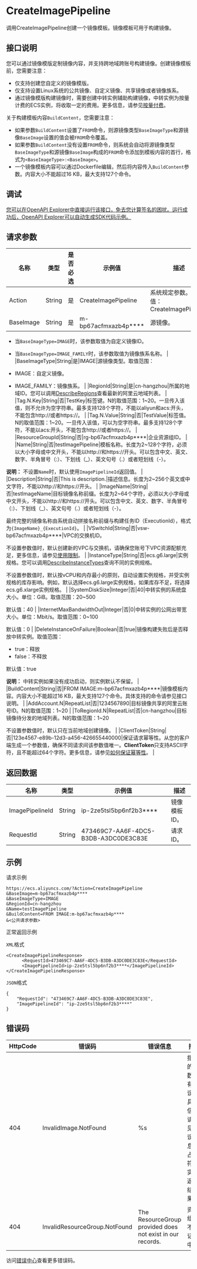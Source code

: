 # CreateImagePipeline

调用CreateImagePipeline创建一个镜像模板。镜像模板可用于构建镜像。

## 接口说明

您可以通过镜像模版定制镜像内容，并支持跨地域跨账号构建镜像。创建镜像模板前，您需要注意：

-   仅支持创建您自定义的镜像模版。
-   仅支持设置Linux系统的公共镜像、自定义镜像、共享镜像或者镜像族系。
-   通过镜像模版构建镜像时，需要创建中转实例辅助构建镜像，中转实例为按量计费的ECS实例，将收取一定的费用。更多信息，请参见[按量付费](~~40653~~)。

关于构建模板内容`BuildContent`，您需要注意：

-   如果参数`BuildContent`设置了`FROM`命令，则源镜像类型`BaseImageType`和源镜像`BaseImage`设置的值会被`FROM`命令覆盖。
-   如果参数`BuildContent`没有设置`FROM`命令，则系统会自动将源镜像类型`BaseImageType`和源镜像`BaseImage`构成的`FROM`命令添加到模板内容的首行，格式为`<BaseImageType>:<BaseImage>`。
-   一个镜像模板内容可以通过Dockerfile编辑，然后将内容传入`BuildContent`参数。内容大小不能超过16 KB，最大支持127个命令。

## 调试

[您可以在OpenAPI Explorer中直接运行该接口，免去您计算签名的困扰。运行成功后，OpenAPI Explorer可以自动生成SDK代码示例。](https://api.aliyun.com/#product=Ecs&api=CreateImagePipeline&type=RPC&version=2014-05-26)

## 请求参数

|名称|类型|是否必选|示例值|描述|
|--|--|----|---|--|
|Action|String|是|CreateImagePipeline|系统规定参数。取值：CreateImagePipeline |
|BaseImage|String|是|m-bp67acfmxazb4p\*\*\*\*|源镜像。

 -   当`BaseImageType=IMAGE`时，该参数取值为自定义镜像ID。
-   当`BaseImageType=IMAGE_FAMILY`时，该参数取值为镜像族系名称。 |
|BaseImageType|String|是|IMAGE|源镜像类型。取值范围：

 -   IMAGE：自定义镜像。
-   IMAGE\_FAMILY：镜像族系。 |
|RegionId|String|是|cn-hangzhou|所属的地域ID。您可以调用[DescribeRegions](~~25609~~)查看最新的阿里云地域列表。 |
|Tag.N.Key|String|否|TestKey|标签键。N的取值范围：1~20。一旦传入该值，则不允许为空字符串。最多支持128个字符，不能以aliyun和acs:开头，不能包含http://或者https://。 |
|Tag.N.Value|String|否|TestValue|标签值。N的取值范围：1~20。一旦传入该值，可以为空字符串。最多支持128个字符，不能以acs:开头，不能包含http://或者https://。 |
|ResourceGroupId|String|否|rg-bp67acfmxazb4p\*\*\*\*|企业资源组ID。 |
|Name|String|否|testImagePipeline|模板名称。长度为2~128个字符，必须以大小字母或中文开头，不能以http://和https://开头。可以包含中文、英文、数字、半角冒号（:）、下划线（\_）、英文句号（.）或者短划线（-）。

 **说明：** 不设置`Name`时，默认使用`ImagePipelineId`返回值。 |
|Description|String|否|This is description.|描述信息。长度为2~256个英文或中文字符，不能以http://和https://开头。 |
|ImageName|String|否|testImageName|目标镜像名称前缀。长度为2~64个字符，必须以大小字母或中文开头，不能以http://和https://开头。可以包含中文、英文、数字、半角冒号（:）、下划线（\_）、英文句号（.）或者短划线（-）。

 最终完整的镜像名称由系统自动拼接名称前缀与构建任务ID（ExecutionId），格式为`{ImageName}_{ExecutionId}`。 |
|VSwitchId|String|否|vsw-bp67acfmxazb4p\*\*\*\*|VPC的交换机ID。

 不设置参数值时，默认创建新的VPC与交换机，请确保您账号下VPC资源配额充足，更多信息，请参见[使用限制](~~27750~~)。 |
|InstanceType|String|否|ecs.g6.large|实例规格。您可以调用[DescribeInstanceTypes](~~25620~~)查询不同的实例规格。

 不设置参数值时，默认按vCPU和内存最小的原则，自动设置实例规格，并受实例规格的库存影响。例如，默认选择ecs.g6.large实例规格，如果库存不足，将选择ecs.g6.xlarge实例规格。 |
|SystemDiskSize|Integer|否|40|中转实例的系统盘大小。单位：GiB。取值范围：20~500

 默认值：40 |
|InternetMaxBandwidthOut|Integer|否|0|中转实例的公网出带宽大小。单位：Mbit/s。取值范围：0~100

 默认值：0 |
|DeleteInstanceOnFailure|Boolean|否|true|镜像构建失败后是否释放中转实例。取值范围：

 -   true：释放
-   false：不释放

 默认值：true

 **说明：** 中转实例如果没有成功启动，则实例默认不保留。 |
|BuildContent|String|否|FROM IMAGE:m-bp67acfmxazb4p\*\*\*\*|镜像模板内容。内容大小不能超过16 KB，最大支持127个命令。具体支持的命令请参见接口说明。 |
|AddAccount.N|RepeatList|否|1234567890|目标镜像共享的阿里云账号ID。N的取值范围：1~20 |
|ToRegionId.N|RepeatList|否|cn-hangzhou|目标镜像待分发的地域列表。N的取值范围：1~20

 不设置参数值时，默认只在当前地域创建镜像。 |
|ClientToken|String|否|123e4567-e89b-12d3-a456-426655440000|保证请求幂等性。从您的客户端生成一个参数值，确保不同请求间该参数值唯一。**ClientToken**只支持ASCII字符，且不能超过64个字符。更多信息，请参见[如何保证幂等性](~~25693~~)。 |

## 返回数据

|名称|类型|示例值|描述|
|--|--|---|--|
|ImagePipelineId|String|ip-2ze5tsl5bp6nf2b3\*\*\*\*|镜像模板ID。 |
|RequestId|String|473469C7-AA6F-4DC5-B3DB-A3DC0DE3C83E|请求ID。 |

## 示例

请求示例

```
https://ecs.aliyuncs.com/?Action=CreateImagePipeline
&BaseImage=m-bp67acfmxazb4p****
&BaseImageType=IMAGE
&RegionId=cn-hangzhou
&Name=testImagePipeline
&BuildContent=FROM IMAGE:m-bp67acfmxazb4p****
&<公共请求参数>
```

正常返回示例

`XML`格式

```
<CreateImagePipelineResponse>
      <RequestId>473469C7-AA6F-4DC5-B3DB-A3DC0DE3C83E</RequestId>
      <ImagePipelineId>ip-2ze5tsl5bp6nf2b3****</ImagePipelineId>
</CreateImagePipelineResponse>
```

`JSON`格式

```
{
    "RequestId": "473469C7-AA6F-4DC5-B3DB-A3DC0DE3C83E", 
    "ImagePipelineId": "ip-2ze5tsl5bp6nf2b3****"
}
```

## 错误码

|HttpCode|错误码|错误信息|描述|
|--------|---|----|--|
|404|InvalidImage.NotFound|%s|指定的参数值有误，具体信息请参见错误信息%s占位符的实际返回结果。|
|404|InvalidResourceGroup.NotFound|The ResourceGroup provided does not exist in our records.|资源组并不在记录中。|

访问[错误中心](https://error-center.alibabacloud.com/status/product/Ecs)查看更多错误码。

